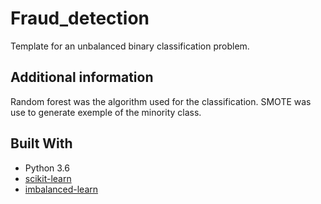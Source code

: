 # Fraud_detection
Template for an unbalanced binary classification problem.

## Additional information
Random forest was the algorithm used for the classification.
SMOTE was use to generate exemple of the minority class.

## Built With
* Python 3.6
* [scikit-learn](http://scikit-learn.org/stable/index.html)
* [imbalanced-learn](https://imbalanced-learn.readthedocs.io/en/stable/)
